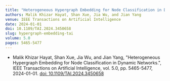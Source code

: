 ```yaml
---
title: "Heterogeneous Hypergraph Embedding for Node Classification in Dynamic Networks"
authors: Malik Khizar Hayat, Shan Xue, Jia Wu, and Jian Yang
venue: IEEE Transactions on Artificial Intelligence
date: 2024-01-01
doi: 10.1109/TAI.2024.3450658
slug: hypergraph-embedding-tai
volume: 5.0
pages: 5465-5477
---
```


- Malik Khizar Hayat, Shan Xue, Jia Wu, and Jian Yang, "Heterogeneous Hypergraph Embedding for Node Classification in Dynamic Networks.", IEEE Transactions on Artificial Intelligence, vol. 5.0, pp. 5465-5477, 2024-01-01. [doi: 10.1109/TAI.2024.3450658](10.1109/TAI.2024.3450658)
